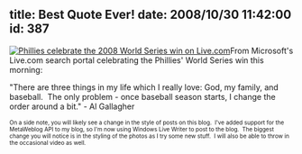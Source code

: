 title: Best Quote Ever!
date: 2008/10/30 11:42:00
id: 387
---
[![Phillies celebrate the 2008 World Series win on Live.com](http://www.s-church.net/journal_images/BestQuoteEver_B2BC/Live.ComPhillies.jpg "Phillies celebrate the 2008 World Series win on Live.com")](http://www.live.com)From Microsoft's Live.com search portal celebrating the Phillies' World Series win this morning:

"There are three things in my life which I really love: God, my family, and baseball.  The only problem - once baseball season starts, I change the order around a bit." - Al Gallagher

<font size="1">On a side note, you will likely see a change in the style of posts on this blog.  I've added support for the MetaWeblog API to my blog, so I'm now using Windows Live Writer to post to the blog.  The biggest change you will notice is in the styling of the photos as I try some new stuff.  I will also be able to throw in the occasional video as well.